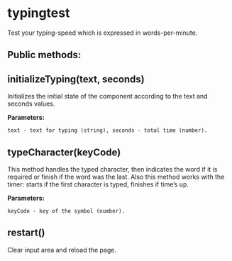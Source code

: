 # typingtest
Test your typing-speed which is expressed in words-per-minute.


## Public methods:

## initializeTyping(text, seconds)
Initializes the initial state of the component according to the text and seconds values. 

**Parameters:**

``text - text for typing (string),
seconds - total time (number).``

## typeCharacter(keyCode)
This method handles the typed character, then indicates the word if it is required or finish if the word was the last. Also this method works with the timer: starts if the first character is typed, finishes if time’s up. 

**Parameters:**

``keyCode - key of the symbol (number).``

## restart()
Clear input area and reload the page.
